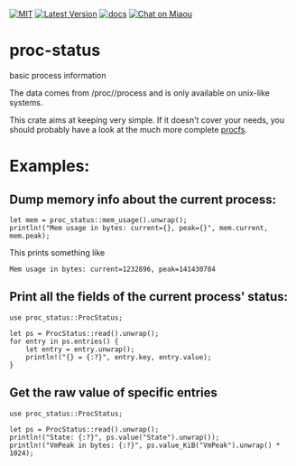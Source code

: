 [![MIT][s2]][l2] [![Latest Version][s1]][l1] [![docs][s3]][l3] [![Chat on Miaou][s4]][l4]

[s1]: https://img.shields.io/crates/v/proc-status.svg
[l1]: https://crates.io/crates/proc-status

[s2]: https://img.shields.io/badge/license-MIT-blue.svg
[l2]: LICENSE

[s3]: https://docs.rs/proc-status/badge.svg
[l3]: https://docs.rs/proc-status/

[s4]: https://miaou.dystroy.org/static/shields/room.svg
[l4]: https://miaou.dystroy.org/3

# proc-status

basic process information

The data comes from /proc/<pid>/process and is only
available on unix-like systems.

This crate aims at keeping very simple.
If it doesn't cover your needs, you should probably have a look
at the much more complete [procfs](https://crates.io/crates/procfs).

# Examples:

## Dump memory info about the current process:

```
let mem = proc_status::mem_usage().unwrap();
println!("Mem usage in bytes: current={}, peak={}", mem.current, mem.peak);
```
This prints something like

```stdout
Mem usage in bytes: current=1232896, peak=141430784
```


## Print all the fields of the current process' status:

```
use proc_status::ProcStatus;

let ps = ProcStatus::read().unwrap();
for entry in ps.entries() {
    let entry = entry.unwrap();
    println!("{} = {:?}", entry.key, entry.value);
}
```

## Get the raw value of specific entries

```
use proc_status::ProcStatus;

let ps = ProcStatus::read().unwrap();
println!("State: {:?}", ps.value("State").unwrap());
println!("VmPeak in bytes: {:?}", ps.value_KiB("VmPeak").unwrap() * 1024);
```
